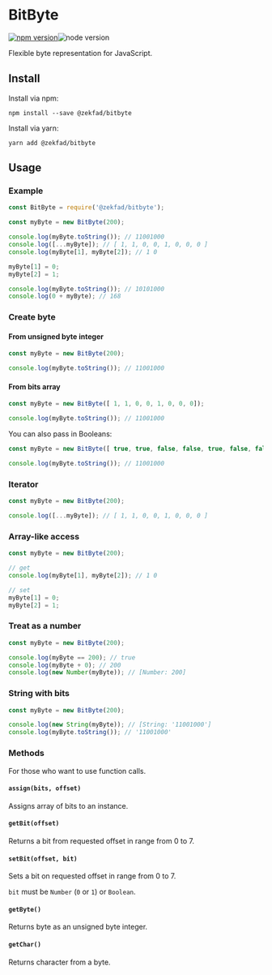 # BitByte

[![npm version](https://img.shields.io/npm/v/@zekfad/bitbyte?style=for-the-badge)](https://www.npmjs.com/package/@zekfad/bitbyte)![node version](https://img.shields.io/node/v/@zekfad/bitbyte?style=for-the-badge)

Flexible byte representation for JavaScript.

## Install

Install via npm:

```
npm install --save @zekfad/bitbyte
```

Install via yarn:

```
yarn add @zekfad/bitbyte
```

## Usage

### Example

```js
const BitByte = require('@zekfad/bitbyte');

const myByte = new BitByte(200);

console.log(myByte.toString()); // 11001000
console.log([...myByte]); // [ 1, 1, 0, 0, 1, 0, 0, 0 ]
console.log(myByte[1], myByte[2]); // 1 0

myByte[1] = 0;
myByte[2] = 1;

console.log(myByte.toString()); // 10101000
console.log(0 + myByte); // 168
```

### Create byte

#### From unsigned byte integer

```js
const myByte = new BitByte(200);

console.log(myByte.toString()); // 11001000
```

#### From bits array

```js
const myByte = new BitByte([ 1, 1, 0, 0, 1, 0, 0, 0]);

console.log(myByte.toString()); // 11001000
```

You can also pass in Booleans:

```js
const myByte = new BitByte([ true, true, false, false, true, false, false, false]);

console.log(myByte.toString()); // 11001000
```

### Iterator
```js
const myByte = new BitByte(200);

console.log([...myByte]); // [ 1, 1, 0, 0, 1, 0, 0, 0 ]
```

### Array-like access
```js
const myByte = new BitByte(200);

// get
console.log(myByte[1], myByte[2]); // 1 0

// set
myByte[1] = 0;
myByte[2] = 1;
```

### Treat as a number

```js
const myByte = new BitByte(200);

console.log(myByte == 200); // true
console.log(myByte + 0); // 200
console.log(new Number(myByte)); // [Number: 200]
```

### String with bits

```js
const myByte = new BitByte(200);

console.log(new String(myByte)); // [String: '11001000']
console.log(myByte.toString()); // '11001000'
```

### Methods

For those who want to use function calls.

#### `assign(bits, offset)`

Assigns array of bits to an instance.

#### `getBit(offset)`

Returns a bit from requested offset in range from 0 to 7.

#### `setBit(offset, bit)`

Sets a bit on requested offset in range from 0 to 7.

`bit` must be `Number` (`0` or `1`) or `Boolean`.

#### `getByte()`

Returns byte as an unsigned byte integer.

#### `getChar()`

Returns character from a byte.

